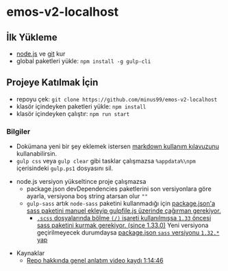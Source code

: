 # emos-v2-localhost
## İlk Yükleme
- [node.js](https://nodejs.org/en/) ve [git](https://git-scm.com/) kur
- global paketleri yükle: `npm install -g gulp-cli`

## Projeye Katılmak İçin
- repoyu çek: `git clone https://github.com/minus99/emos-v2-localhost`
- klasör içindeyken paketleri yükle: `npm install`
- klasör içindeyken çalıştır: `npm run start`

### Bilgiler
- Dokümana yeni bir şey eklemek istersen [markdown kullanım kılavuzunu](https://guides.github.com/features/mastering-markdown/) kullanabilirsin. 
- `gulp css` veya `gulp clear` gibi tasklar çalışmazsa `%appdata%\npm` içerisindeki `gulp.ps1` dosyasını sil.
* node.js versiyon yükseltince proje çalışmazsa
    * package.json devDependencies paketlerini son versiyonlara göre ayarla, versiyona boş string atarsan olur `""`    
    * `gulp-sass` artık `node-sass` paketini kullanmadığı için [package.json'a sass paketini manuel ekleyip gulpfile.js üzerinde çağırman gerekiyor.](https://www.npmjs.com/package/gulp-sass#migrating-to-version-5)
        * [`.scss` dosyalarında bölme `(/)` işareti kullanılmışsa `1.33` öncesi sass paketini kurmak gerekiyor. (since 1.33.0)](https://sass-lang.com/documentation/breaking-changes/slash-div) Yeni versiyona geçirilmeyecek durumdaysa [package.json `sass` versiyonu `1.32.*` yap](https://github.com/twbs/bootstrap/issues/34051#issuecomment-845838276)
- Kaynaklar
    - [Repo hakkında genel anlatım video kaydı 1:14:46](https://projeyazilim-my.sharepoint.com/:v:/g/personal/kerim_karsavran_proj-e_com/EWPzYzQG5g5IvwxGDeFo_1UB2jezW-9_fNkPFMFJ6rKOLg?e=Q0aEHK)